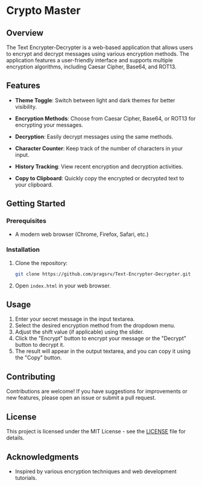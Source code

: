 # Crypto  Master


## Overview
The Text Encrypter-Decrypter is a web-based application that allows users to encrypt and decrypt messages using various encryption methods. The application features a user-friendly interface and supports multiple encryption algorithms, including Caesar Cipher, Base64, and ROT13.

## Features

- **Theme Toggle**: Switch between light and dark themes for better visibility.

- **Encryption Methods**: Choose from Caesar Cipher, Base64, or ROT13 for encrypting your messages.
- **Decryption**: Easily decrypt messages using the same methods.
- **Character Counter**: Keep track of the number of characters in your input.

- **History Tracking**: View recent encryption and decryption activities.
- **Copy to Clipboard**: Quickly copy the encrypted or decrypted text to your clipboard.


## Getting Started

### Prerequisites
- A modern web browser (Chrome, Firefox, Safari, etc.)

### Installation
1. Clone the repository:
   ```bash
   git clone https://github.com/pragsrv/Text-Encrypter-Decrypter.git
   ```
2. Open `index.html` in your web browser.

## Usage
1. Enter your secret message in the input textarea.
2. Select the desired encryption method from the dropdown menu.
3. Adjust the shift value (if applicable) using the slider.
4. Click the "Encrypt" button to encrypt your message or the "Decrypt" button to decrypt it.
5. The result will appear in the output textarea, and you can copy it using the "Copy" button.

## Contributing
Contributions are welcome! If you have suggestions for improvements or new features, please open an issue or submit a pull request.

## License
This project is licensed under the MIT License - see the [LICENSE](LICENSE) file for details.

## Acknowledgments
- Inspired by various encryption techniques and web development tutorials.